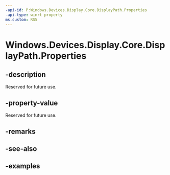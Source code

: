 ```yaml
---
-api-id: P:Windows.Devices.Display.Core.DisplayPath.Properties
-api-type: winrt property
ms.custom: RS5
---
```


<!-- Property syntax.
public IMap<Guid, object> Properties { get; }
-->

# Windows.Devices.Display.Core.DisplayPath.Properties

## -description
Reserved for future use.

## -property-value
Reserved for future use.

## -remarks

## -see-also

## -examples
